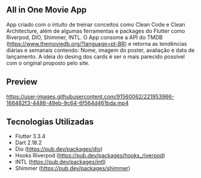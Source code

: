 ## All in One Movie App

App criado com o intuíto de treinar conceitos como Clean Code e Clean Architecture, além de algumas ferramentas e packages do Flutter como Riverpod, DIO, Shimmer, INTL.
O App consome a API do TMDB (https://www.themoviedb.org/?language=pt-BR) e retorna as tendências diárias e semanais contendo: Nome, imagem do poster, avaliação e data de lançamento. A ideia do desing dos cards é ser o mais parecido possível com o original proposto pelo site.


## Preview

https://user-images.githubusercontent.com/91560062/221953966-166482f3-4486-49eb-9c64-6f564d461bda.mp4


## Tecnologias Utilizadas

- Flutter 3.3.4
- Dart 2.18.2
- Dio (https://pub.dev/packages/dio)
- Hooks Riverpod (https://pub.dev/packages/hooks_riverpod)
- INTL (https://pub.dev/packages/intl)
- Shimmer (https://pub.dev/packages/shimmer)
